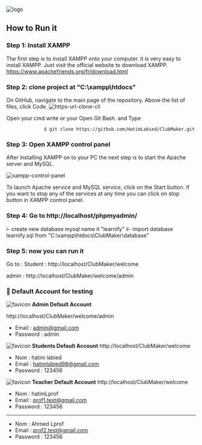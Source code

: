 ![logo](https://user-images.githubusercontent.com/60801374/119417745-6d7bcb80-bcee-11eb-87be-8b127aecb325.png)
 ## How to Run it
 
### Step 1:  Install XAMPP
The first step is to install XAMPP onto your computer. it is very easy to install XAMPP. Just visit the official website to download XAMPP.
https://www.apachefriends.org/fr/download.html

### Step 2:  clone project at "C:\xampp\htdocs"
On GitHub, navigate to the main page of the repository.
Above the list of files, click  Code.
![https-url-clone-cli](https://user-images.githubusercontent.com/60801374/119418609-46be9480-bcf0-11eb-9bf3-e82ced1787a0.png)

Open your cmd write or your Open Git Bash. and Type 

                  $ git clone https://github.com/HatimLabied/ClubMaker.git


### Step 3: Open XAMPP control panel
After installing XAMPP on to your PC the next step is to start the Apache server and MySQL.

![xampp-control-panel](https://user-images.githubusercontent.com/60801374/119418949-14616700-bcf1-11eb-98c7-8ad6e1991035.jpg)

To launch Apache service and MySQL service, click on the Start button. if you want to stop any of the services at any time you can click on stop button in XAMPP control panel.
### Step 4: Go to http://localhost/phpmyadmin/
   i-  create new database mysql name it  "learnify"
   ii- import database learnify.sql  from "C:\xampp\htdocs\ClubMaker\database"
   
### Step 5: now you can run it 
   Go to :
   Student : http://localhost/ClubMaker/welcome
   
   admin   : http://localhost/ClubMaker/welcome/admin
	
 ### 👤 Default Account for testing	
	
	
	
![favicon](https://user-images.githubusercontent.com/60801374/119417754-71a7e900-bcee-11eb-9d03-93d30104883e.png)
**Admin Default Account**

http://localhost/ClubMaker/welcome/admin

- Email : admin@gmail.com 
- Password : admin



![favicon](https://user-images.githubusercontent.com/60801374/119417754-71a7e900-bcee-11eb-9d03-93d30104883e.png)
**Students Default Account**
http://localhost/ClubMaker/welcome


- Nom : hatim labied
- Email : hatimlabied98@gmail.com
- Password : 123456




![favicon](https://user-images.githubusercontent.com/60801374/119417754-71a7e900-bcee-11eb-9d03-93d30104883e.png)
**Teacher Default Account**
http://localhost/ClubMaker/welcome


- Nom : hatimLprof
- Email : prof1.test@gmail.com
- Password : 123456
---------------------------------
- Nom : Ahmed Lprof
- Email : prof2.test@gmail.com
- Password : 123456


